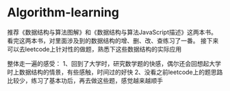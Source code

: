 # Algorithm-learning
推荐《数据结构与算法图解》和《数据结构与算法JavaScript描述》这两本书。
看完这两本书，对里面涉及到的数据结构的增、删、改、查练习了一番。
接下来可以去leetcode上针对性的做题，熟悉下这些数据结构的实际应用

整体走一遍的感受：
  1、回到了大学时，研究数学题的快感，偶尔还会回想起大学时上数据结构的情景，有些感触，时间过的好快
  2、没看之前leetcode上的题思路比较少，练习了基本功后，再去做这些题，感觉越来越顺手
